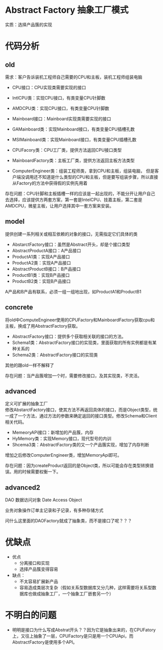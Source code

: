 # Abstract Factory 抽象工厂模式
实质：选择产品簇的实现

# 代码分析

## old
需求：客户告诉装机工程师自己需要的CPU和主板，装机工程师组装电脑

- CPU接口：CPU实现类需要实现的接口
- IntlCPU类：实现CPU接口，有类变量CPU针脚数
- AMDCPU类：实现CPU接口，有类变量CPU针脚数

- Mainboard接口：Mainboard实现类需要实现的接口
- GAMainboard类：实现Mainboard接口，有类变量CPU插槽孔数
- MSIMainboard类：实现Mainboard接口，有类变量CPU插槽孔数

- CPUFacory类：CPU工厂类，提供方法返回CPU接口类型
- MainboardFactory类：主板工厂类，提供方法返回主板方法类型

- ComputerEngineer类：组装工程师类，拿到CPU和主板，组装电脑，
但是客户端没调用还不知道是什么类型的CPU和主板，但是要写组装步骤，所以直接从Factory的方法中获得假的实例先用着

存在问题：CPU针脚和主板插槽一样的应该是一起出现的，不能分开让用户自己去选择，应该提供方两套方案，第一套是IntelCPU、技嘉主板，第二套是AMDCPU，微星主板，让用户选择其中一套方案来安装。

## model
提供创建一系列相关或相互依赖的对象的接口，无需指定它们具体的类

- AbstarctFactory接口：虽然是Abstract开头，却是个接口类型
- AbstractProductA接口：A产品接口
- ProductA1类：实现A产品接口
- ProductA2类：实现A产品接口
- AbstractProductB接口：B产品接口
- ProductB1类：实现B产品接口
- ProductB2类：实现B产品接口

A产品和B产品有联系，必须一组一组地出现，如ProductA1和ProductB1

## concrete
将old中ComputeEngineer使用的CPUFactory和MainboardFactory获取cpu和主板，换成了用AbstractFactory获取。
- AbstractFactory接口：提供多个获取相关联的接口的方法。
- Schema1类：AbstractFactory接口的实现类，里面获取的所有实例都是有某种关系的
- Schema2类：AbstractFactory接口的实现类

其他的跟old一样不解释了

存在问题：当产品簇增加一个时，需要修改接口，及其实现类，不灵活。

## advanced
定义可扩展的抽象工厂   
修改AbstarctFactory接口，使其方法不再返回具体的接口，而是Object类型，统一成了一个方法，通过方法的参数来确定返回的接口类型。修改Schema和Client相关代码。
- MemeoryAPi接口：新增加的产品簇，内存
- HyMemory类：实现Memory接口，现代型号的内训
- Shcema3类：AbstractFactory类的又一个产品簇实现，增加了内存判断

增加之后修改ComputerEngineer类，增加MemoryApi即可。

存在问题：因为createProduct返回的是Object类，所以可能会存在类型转换错误。用的时候需要权衡一下。

## advanced2
DAO 数据访问对象 Date Access Object

业务对象操作订单主记录和子记录，有多种存储方式

问什么这里面的DAOFactory就成了抽象类，而不是接口了呢？？？

# 优缺点
- 优点
  - 分离接口和实现
  - 选择产品簇变得容易
- 缺点：
  - 不太容易扩展新产品
  - 容易造成类层次复杂（假如关系型数据库又分几种，这样需要将关系型数据库也做成抽象工厂，一个抽象工厂嵌套另一个）

# 不明白的问题
- 明明是接口为什么写成Abstrat开头？？因为它是抽象出来的，在CPUFatory上，又往上抽象了一层，CPUFactory是只是用一个CPUApi，而AbstractFactory是使用多个API。
